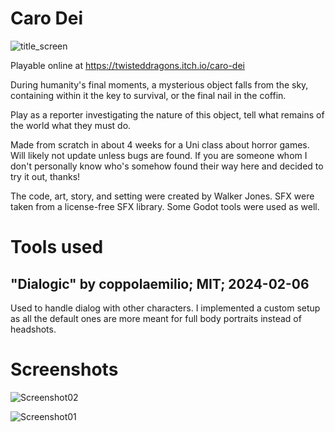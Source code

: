 # Caro Dei
![title_screen](https://github.com/user-attachments/assets/9dcc868f-a6e7-4e0d-888a-acc965bdac49)

Playable online at https://twisteddragons.itch.io/caro-dei

During humanity's final moments, a mysterious object falls from the sky, containing within it the key to survival, or the final nail in the coffin.

Play as a reporter investigating the nature of this object, tell what remains of the world what they must do.

Made from scratch in about 4 weeks for a Uni class about horror games. Will likely not update unless bugs are found. If you are someone whom I don't personally know who's somehow found their way here and decided to try it out, thanks!

The code, art, story, and setting were created by Walker Jones. SFX were taken from a license-free SFX library. Some Godot tools were used as well.

# Tools used

## "Dialogic" by coppolaemilio; MIT; 2024-02-06

Used to handle dialog with other characters. I implemented a custom setup as all the default ones are more meant for full body portraits instead of headshots.

# Screenshots

![Screenshot02](https://github.com/user-attachments/assets/c7d7005e-7c12-43c1-bb01-4fcdec9c8466)

![Screenshot01](https://github.com/user-attachments/assets/16a807ea-ffc6-461e-b33e-ea49a7570f3f)
